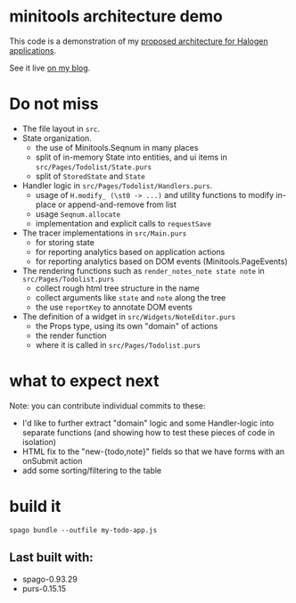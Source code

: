 # minitools architecture demo

This code is a demonstration of my [proposed architecture for Halogen applications](https://dicioccio.fr/topics/purescript-halogen-architecture.html).

See it live [on my blog](https://dicioccio.fr/purescript-minitools-architecturedemo.html).

# Do not miss

- The file layout in `src`.
- State organization.
  - the use of Minitools.Seqnum in many places
  - split of in-memory State into entities, and ui items in `src/Pages/Todolist/State.purs`
  - split of `StoredState` and `State`
- Handler logic in `src/Pages/Todolist/Handlers.purs`.
  - usage of `H.modify_ (\st0 -> ...)` and utility functions to modify in-place or append-and-remove from list
  - usage `Seqnum.allocate`
  - implementation and explicit calls to `requestSave`
- The tracer implementations in `src/Main.purs`
  - for storing state
  - for reporting analytics based on application actions
  - for reporting analytics based on DOM events (Minitools.PageEvents)
- The rendering functions such as `render_notes_note state note` in `src/Pages/Todolist.purs`
  - collect rough html tree structure in the name
  - collect arguments like `state` and `note` along the tree
  - the use `reportKey` to annotate DOM events
- The definition of a widget in `src/Widgets/NoteEditor.purs`
  - the Props type, using its own "domain" of actions
  - the render function
  - where it is called in `src/Pages/Todolist.purs`

# what to expect next

Note: you can contribute individual commits to these:

- I'd like to further extract "domain" logic and some Handler-logic into separate functions (and showing how to test these pieces of code in isolation)
- HTML fix to the "new-{todo,note}" fields so that we have forms with an onSubmit action
- add some sorting/filtering to the table

# build it

```console
spago bundle --outfile my-todo-app.js
```

## Last built with:

- spago-0.93.29
- purs-0.15.15
